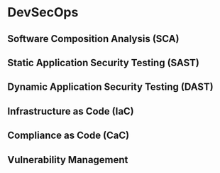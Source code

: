 # DevSecOps

## Software Composition Analysis (SCA)

## Static Application Security Testing (SAST)

## Dynamic Application Security Testing (DAST)

## Infrastructure as Code (IaC)

## Compliance as Code (CaC)

## Vulnerability Management
